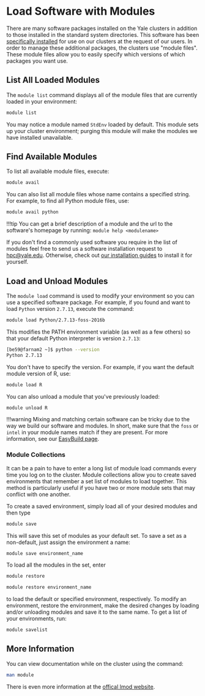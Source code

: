 # Load Software with Modules

There are many software packages installed on the Yale clusters in addition to those installed in the standard system directories. This software has been [specifically installed](/clusters-at-yale/applications/easybuild) for use on our clusters at the request of our users. In order to manage these additional packages, the clusters use "module files". These module files allow you to easily specify which versions of which packages you want use.

## List All Loaded Modules

The `module list` command displays all of the module files that are currently loaded in your environment:

``` bash
module list
```

You may notice a module named `StdEnv` loaded by default. This module sets up your cluster environment; purging this module will make the modules we have installed unavailable.

## Find Available Modules

To list all available module files, execute:

``` bash
module avail
```

You can also list all module files whose name contains a specified string. For example, to find all Python module files, use:

``` bash
module avail python
```

!!!tip
    You can get a brief description of a module and the url to the software's homepage by running:
    `module help <modulename>`

If you don't find a commonly used software you require in the list of modules feel free to send us a software installation request to hpc@yale.edu. Otherwise, check out [our installation guides](/clusters-at-yale/applications) to install it for yourself.

## Load and Unload Modules

The `module load` command is used to modify your environment so you can use a specified software package. For example, if you found and want to load `Python` version `2.7.13`, execute the command:

``` bash
module load Python/2.7.13-foss-2016b
```

This modifies the PATH environment variable (as well as a few others) so that your default Python interpreter is version `2.7.13`:

``` bash
[be59@farnam2 ~]$ python --version
Python 2.7.13
```

You don't have to specify the version. For example, if you want the default module version of R, use:

``` bash
module load R
```

You can also unload a module that you've previously loaded:

``` bash
module unload R
```

!!!warning
    Mixing and matching certain software can be tricky due to the way we build our software and modules. In short, make sure that the `foss` or `intel` in your module names match if they are present. For more information, see our [EasyBuild page](/clusters-at-yale/applications/easybuild).

### Module Collections

It can be a pain to have to enter a long list of module load commands every time you log on to the cluster. Module collections allow you to create saved environments that remember a set list of modules to load together. This method is particularly useful if you have two or more module sets that may conflict with one another.

To create a saved environment, simply load all of your desired modules and then type

``` bash
module save
```

This will save this set of modules as your default set. To save a set as a non-default, just assign the environment a name:

``` bash
module save environment_name
```

To load all the modules in the set, enter

``` bash
module restore
```

``` bash
module restore environment_name
```

to load the default or specified environment, respectively. To modify an environment, restore the environment, make the desired changes by loading and/or unloading modules and save it to the same name. To get a list of your environments, run:

``` bash
module savelist
```

## More Information

You can view documentation while on the cluster using the command:

``` bash
man module
```

There is even more information at the [offical lmod website](http://www.tacc.utexas.edu/tacc-projects/lmod).
